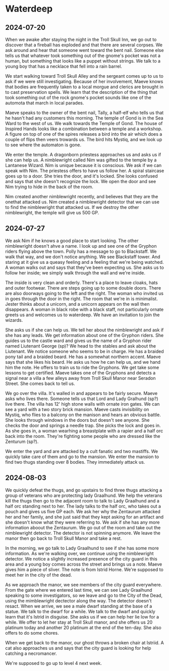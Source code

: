 # Waterdeep

## 2024-07-20

When we awake after staying the night in the Troll Skull Inn, we go out to discover that a fireball has exploded and
that there are several corpses. We ask around and hear that someone went toward the bent nail. Someone else tells us
that whatever took something out of the gnome's pocket was not a human, but something that looks like a puppet without
strings. We talk to a young boy that has a necklace that fell into a rain barrel.

We start walking toward Troll Skull Alley and the sergeant comes up to us to ask if we were still investigating. Because
of her involvement, Maeve knows that bodies are frequently taken to a local morgue and clerics are brought in to cast
preservation spells. We learn that the description of the thing that took something out of the rock gnome's pocket
sounds like one of the automota that march in local parades.

Maeve speaks to the owner of the bent nail, Tally, a half-elf who tells us that he hasn't had any customers this
morning. The temple of Gond is in the Sea Ward to the west of us. We walk towards the Temple of Gond. The house of
Inspired Hands looks like a combination between a temple and a workshop. A figure on top of one of the spires releases a
bird into the air which does a couple of flips then veers trowards us. The bird hits Mystiq, and we look up to see where
the automaton is gone.

We enter the temple. A dragonborn priestess approaches us and asks us if she can help us. A nimblewright called Nim was
gifted to the temple by a Lantanese Wizard. Nim is unique because it is conscious. We ask if we can speak with Nim. The
priestess offers to have us follow her. A spiral staircase goes up to a door. She tries the door, and it's locked. She
looks confused and says that she doesn't recognize the lock. We open the door and see Nim trying to hide in the back of
the room.

Nim created another nimblewright recently, and believes that they are the onethat attacked us. Nim created a
nimblewright detector that we can use to find the nimblewright that attacked us. If we destroy the other nimblewright,
the temple will give us 500 GP.

## 2024-07-27

We ask Nim if he knows a good place to start looking. The other nimblewright doesn't ahve a name. I look up and see one
of the Gryphon riders flying above the town. Polly has a message to go to Blackstaff. We walk that way, and we don't
notice anything. We see Blackstaff tower. And staring at it give us a queasy feeling and a feeling that we're being
watched. A woman walks out and says that they've been expecting us. She asks us to follow her inside; we simply walk
through the wall and we're inside.

The inside is very clean and orderly. There's a place to leave cloaks, hats and outer footwear. There are steps going up
to some double doors. There are also doorways going to the left and the right. The woman who invited us in goes through
the door in the right. The room that we're in is minimalist. Jester thinks about a unicorn, and a unicorn appears on the
wall then disappears. A woman in black robe with a black staff, not particularly ornate greets us and welcomes us to
waterdeep. We have an invitation to join the wizards.

She asks us if she can help us. We tell her about the nimblewright and ask if she has any leads. We get information
about one of the Gryphon riders. She guides us to the castle ward and gives us the name of a Gryphon rider named
Liutenant George (sp)? We head to the stables and ask about the Liutenant. We notice someone who seems to be in
charge. He has a braided pony tail and a braided beard. He has a somewhat northern accent. Maeve says that she likes his
beard. He asks us how he can help us, and we hand him the note. He offers to train us to ride the Gryphons. We get take
some lessons to get certified. Maeve takes one of the Gryphons and detects a signal near a villa a few alleys away from
Troll Skull Manor near Seradon Street. She comes back to tell us.

We go over the villa. It's walled in and appears to be fairly secure. Maeve asks who lives there. Someone tells us that
Lord and Lady Gralhund (sp?) live there. The villa has 12' high stone walls with ornate iron gates. We can see a yard
with a two story brick mansion. Maeve casts invisibility on Mystiq, who flies to a balcony on the manison and hears an
obvious battle. She looks through windows in the doors but doesn't see anyone. She checks the door and springs a needle
trap. She picks the lock and goes in. As she goes in, a woman wearhing a breastplate with a rapier and a half orc back
into the room. They're fighting some people who are dressed like the Zenturum (sp?).

We enter the yard and are attacked by a cult fanatic and two mastiffs. We quickly take care of them and go to the
mansion. We enter the mansion to find two thugs standing over 8 bodies. They immediately attack us.

## 2024-08-03

We quickly defeat the thugs, and go upstairs to find three thugs attacking a group of veterans who are protecting lady
Graalhund. We help the veterans kill the thugs then go to the adjacent room to talk to Lady Graalhund and a half orc
standing next to her. The lady talks to the half orc, who takes out a pouch and gives us five GP each. We ask her why
the Zentaurum attacked her and her family, and she just said that they kept asking for an artifact and she doesn't know
what they were referring to. We ask if she has any more information aboout the Zentaurum. We go out of the room and take
out the nimblewright detector. The detector is not spinning anymore. We leave the manor then go back to Troll Skull
Manor and take a rest.

In the morning, we go talk to Lady Graalhund to see if she has some more information. As we're walking over, we continue
using the nimblewright detector. We notice a slightly increased presence of the city guard in this area and a young boy
comes across the street and brings us a note. Maeve gives him a piece of sliver. The note is from Istrid Horne. We're
supposed to meet her in the city of the dead.

As we approach the manor, we see members of the city guard everywhere. From the gate where we entered last time, we can
see Lady Graalhund speaking to some investigators, so we leave and go to the City of the Dead, using the mimblewright
dectector along the way. The detector doesn't resact. When we arrive, we see a male dwarf standing at the base of a
statue. We talk to the dwarf for a while. We talk to the dwarf and quickly learn that it's Istrid in disguise. She asks
us if we can help her lie low for a while. We offer to let her stay at Troll Skull manor, and she offers us 20 platinum
today and another 20 platinum at the end of the ten-day. She also offers to do some chores.

When we get back to the manor, our ghost throws a broken chair at Istriid. A cat also approaches us and says that the
city guard is looking for help catching a necromancer.

We're supposed to go up to level 4 next week.
